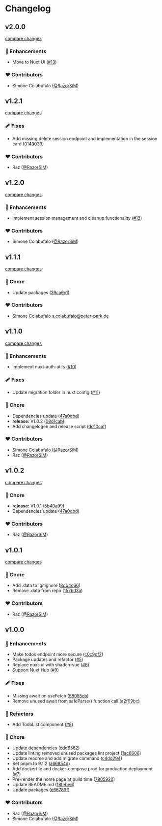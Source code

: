 # Changelog


## v2.0.0

[compare changes](https://github.com/RazorSiM/nuxt3-fullstack/compare/v1.2.1...v2.0.0)

### 🚀 Enhancements

- Move to Nuxt UI ([#13](https://github.com/RazorSiM/nuxt3-fullstack/pull/13))

### ❤️ Contributors

- Simone Colabufalo ([@RazorSiM](https://github.com/RazorSiM))

## v1.2.1

[compare changes](https://github.com/RazorSiM/nuxt3-fullstack/compare/v1.2.0...v1.2.1)

### 🩹 Fixes

- Add missing delete session endpoint and implementation in the session card ([0143039](https://github.com/RazorSiM/nuxt3-fullstack/commit/0143039))

### ❤️ Contributors

- Raz ([@RazorSiM](https://github.com/RazorSiM))

## v1.2.0

[compare changes](https://github.com/RazorSiM/nuxt3-fullstack/compare/v1.1.1...v1.2.0)

### 🚀 Enhancements

- Implement session management and cleanup functionality ([#12](https://github.com/RazorSiM/nuxt3-fullstack/pull/12))

### ❤️ Contributors

- Simone Colabufalo ([@RazorSiM](https://github.com/RazorSiM))

## v1.1.1

[compare changes](https://github.com/RazorSiM/nuxt3-fullstack/compare/v1.1.0...v1.1.1)

### 🏡 Chore

- Update packages ([39ca6c1](https://github.com/RazorSiM/nuxt3-fullstack/commit/39ca6c1))

### ❤️ Contributors

- Simone Colabufalo <s.colabufalo@peter-park.de>

## v1.1.0

[compare changes](https://github.com/RazorSiM/nuxt3-fullstack/compare/v1.0.2...v1.1.0)

### 🚀 Enhancements

- Implement nuxt-auth-utils ([#10](https://github.com/RazorSiM/nuxt3-fullstack/pull/10))

### 🩹 Fixes

- Update migration folder in nuxt.config ([#11](https://github.com/RazorSiM/nuxt3-fullstack/pull/11))

### 🏡 Chore

- Dependencies update ([47a0dbd](https://github.com/RazorSiM/nuxt3-fullstack/commit/47a0dbd))
- **release:** V1.0.2 ([08d1cab](https://github.com/RazorSiM/nuxt3-fullstack/commit/08d1cab))
- Add changelogen and release script ([dd10caf](https://github.com/RazorSiM/nuxt3-fullstack/commit/dd10caf))

### ❤️ Contributors

- Simone Colabufalo ([@RazorSiM](http://github.com/RazorSiM))
- Raz ([@RazorSiM](http://github.com/RazorSiM))

## v1.0.2

[compare changes](https://github.com/RazorSiM/nuxt3-fullstack/compare/v1.0.1...v1.0.2)

### 🏡 Chore

- **release:** V1.0.1 ([5b40a99](https://github.com/RazorSiM/nuxt3-fullstack/commit/5b40a99))
- Dependencies update ([47a0dbd](https://github.com/RazorSiM/nuxt3-fullstack/commit/47a0dbd))

### ❤️ Contributors

- Raz ([@RazorSiM](http://github.com/RazorSiM))

## v1.0.1

[compare changes](https://github.com/RazorSiM/nuxt3-fullstack/compare/v1.0.0...v1.0.1)

### 🏡 Chore

- Add .data to .gitignore ([8db4c66](https://github.com/RazorSiM/nuxt3-fullstack/commit/8db4c66))
- Remove .data from repo ([157bd3a](https://github.com/RazorSiM/nuxt3-fullstack/commit/157bd3a))

### ❤️ Contributors

- Raz ([@RazorSiM](http://github.com/RazorSiM))

## v1.0.0


### 🚀 Enhancements

- Make todos endpoint more secure ([c0c9df2](https://github.com/RazorSiM/nuxt3-fullstack/commit/c0c9df2))
- Package updates and refactor ([#5](https://github.com/RazorSiM/nuxt3-fullstack/pull/5))
- Replace nuxt-ui with shadcn-vue ([#6](https://github.com/RazorSiM/nuxt3-fullstack/pull/6))
- Support Nuxt Hub ([#9](https://github.com/RazorSiM/nuxt3-fullstack/pull/9))

### 🩹 Fixes

- Missing await on useFetch ([58055cb](https://github.com/RazorSiM/nuxt3-fullstack/commit/58055cb))
- Remove unused await from safeParse() function call ([a2f09bc](https://github.com/RazorSiM/nuxt3-fullstack/commit/a2f09bc))

### 💅 Refactors

- Add TodoList component ([#8](https://github.com/RazorSiM/nuxt3-fullstack/pull/8))

### 🏡 Chore

- Update dependencies ([cdd6562](https://github.com/RazorSiM/nuxt3-fullstack/commit/cdd6562))
- Update linting removed unused packages lint project ([1ac6606](https://github.com/RazorSiM/nuxt3-fullstack/commit/1ac6606))
- Update readme and add migrate command ([c4dd294](https://github.com/RazorSiM/nuxt3-fullstack/commit/c4dd294))
- Set pnpm to 9.1.2 ([a66854d](https://github.com/RazorSiM/nuxt3-fullstack/commit/a66854d))
- Add dockerfile and docker-compose.prod for production deployment ([#7](https://github.com/RazorSiM/nuxt3-fullstack/pull/7))
- Pre-render the home page at build time ([7805920](https://github.com/RazorSiM/nuxt3-fullstack/commit/7805920))
- Update README.md ([18febe6](https://github.com/RazorSiM/nuxt3-fullstack/commit/18febe6))
- Update packages ([e66789f](https://github.com/RazorSiM/nuxt3-fullstack/commit/e66789f))

### ❤️ Contributors

- Raz ([@RazorSiM](http://github.com/RazorSiM))
- Simone Colabufalo ([@RazorSiM](http://github.com/RazorSiM))

